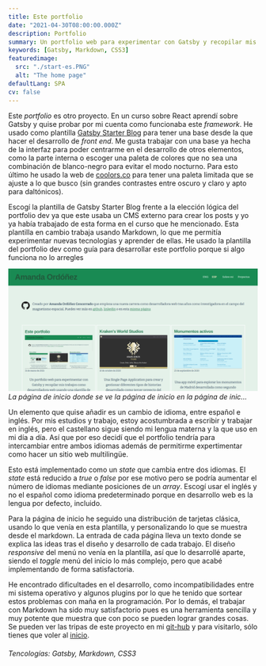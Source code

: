 ```yaml
---
title: Este portfolio
date: "2021-04-30T08:00:00.000Z"
description: Portfolio
summary: Un portfolio web para experimentar con Gatsby y recopilar mis trabajos como desarrolladora web usando una plantilla de Gatsby.
keywords: [Gatsby, Markdown, CSS3]
featuredimage:
  src: "./start-es.PNG"
  alt: "The home page"
defaultLang: SPA
cv: false
---
```

Este *portfolio* es otro proyecto. En un curso sobre React aprendí sobre Gatsby y quise probar por mi cuenta como funcionaba este *framework*. He usado como plantilla [Gatsby Starter Blog](https://www.gatsbyjs.com/starters/gatsbyjs/gatsby-starter-blog) para tener una base desde la que hacer el desarrollo de *front end*. Me gusta trabajar con una base ya hecha de la interfaz para poder centrarme en el desarrollo de otros elementos, como la parte interna o escoger una paleta de colores que no sea una combinación de blanco-negro para evitar el modo nocturno. Para esto último he usado la web de [coolors.co](coolors.co) para tener una paleta limitada que se ajuste a lo que busco (sin grandes contrastes entre oscuro y claro y apto para daltónicos).

Escogí la plantilla de Gatsby Starter Blog frente a la elección lógica del portfolio dev ya que este usaba un CMS externo para crear los posts y yo ya había trabajado de esta forma en el curso que he mencionado. Esta plantilla en cambio trabaja usando Markdown, lo que me permitía experimentar nuevas tecnologías y aprender de ellas. He usado la plantilla del portfolio dev como guía para desarrollar este portfolio porque si algo funciona no lo arregles

![The home page](./recursive-es3.PNG)*La página de inicio donde se ve la página de inicio en la página de inic...*

Un elemento que quise añadir es un cambio de idioma, entre español e inglés. Por mis estudios y trabajo, estoy acostumbrada a escribir y trabajar en inglés, pero el castellano sigue siendo mi lengua materna y la que uso en mi día a día. Así que por eso decidí que el portfolio tendría para intercambiar entre ambos idiomas además de permitirme expertimentar como hacer un sitio web multilingüe.

Esto está implementado como un *state* que cambia entre dos idiomas. El *state* está reducido a *true* o *false* por ese motivo pero se podría aumentar el número de idiomas mediante posiciones de un *array*. Escogí usar el inglés y no el español como idioma predeterminado porque en desarrollo web es la lengua por defecto, incluido.

Para la página de inicio he seguido una distribución de tarjetas clásica, usando lo que venía en esta plantilla, y personalizando lo que se muestra desde el markdown. La entrada de cada página lleva un texto donde se explica las ideas tras el diseño y desarrollo de cada trabajo. El diseño *responsive* del menú no venía en la plantilla, así que lo desarrollé aparte, siendo el *toggle* menú del inicio lo más complejo, pero que acabé implementando de forma satisfactoria.

He encontrado dificultades en el desarrollo, como incompatibilidades entre mi sistema operativo y algunos plugins por lo que he tenido que sortear estos problemas con maña en la programación. Por lo demás, el trabajar con Markdown ha sido muy satisfactorio pues es una herramienta sencilla y muy potente que muestra que con poco se pueden lograr grandes cosas. Se pueden ver las tripas de este proyecto en mi [git-hub](https://github.com/Amanda-OC8/portfolio) y para visitarlo, sólo tienes que voler al [inicio](/).

###### Tencologías: Gatsby, Markdown, CSS3